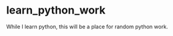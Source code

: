 learn_python_work
=================

While I learn python, this will be a place for random python work.
